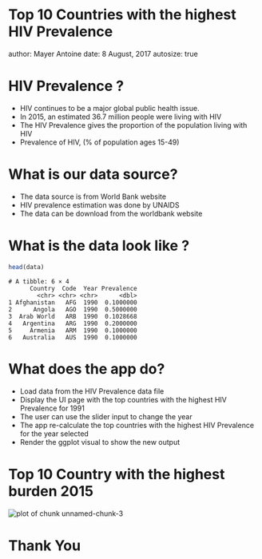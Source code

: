Top 10 Countries with the highest HIV Prevalence
========================================================
author: Mayer Antoine
date: 8 August, 2017
autosize: true

HIV Prevalence ?
========================================================

- HIV continues to be a major global public health issue.
- In 2015, an estimated 36.7 million people were living with HIV
- The  HIV Prevalence gives the proportion of the population living with HIV
- Prevalence of HIV, (% of population ages 15-49)

What is our data source?
========================================================

- The data  source is from World Bank website 
- HIV prevalence estimation was done by UNAIDS
- The data can be download  from the worldbank website

What is the data look like ?
========================================================




```r
head(data)
```

```
# A tibble: 6 × 4
      Country  Code  Year Prevalence
        <chr> <chr> <chr>      <dbl>
1 Afghanistan   AFG  1990  0.1000000
2      Angola   AGO  1990  0.5000000
3  Arab World   ARB  1990  0.1028668
4   Argentina   ARG  1990  0.2000000
5     Armenia   ARM  1990  0.1000000
6   Australia   AUS  1990  0.1000000
```

What does the app do?
========================================================

- Load data from the HIV Prevalence data file
- Display the UI page with the top countries with the highest HIV Prevalence for 1991
- The user can use the slider input to change the year
- The app re-calculate the top countries with the highest HIV Prevalence for the year selected
- Render the ggplot visual to show the new output


Top 10 Country with the highest burden 2015
========================================================

![plot of chunk unnamed-chunk-3](PrevalenceAppPitch-figure/unnamed-chunk-3-1.png)


Thank You
========================================================
